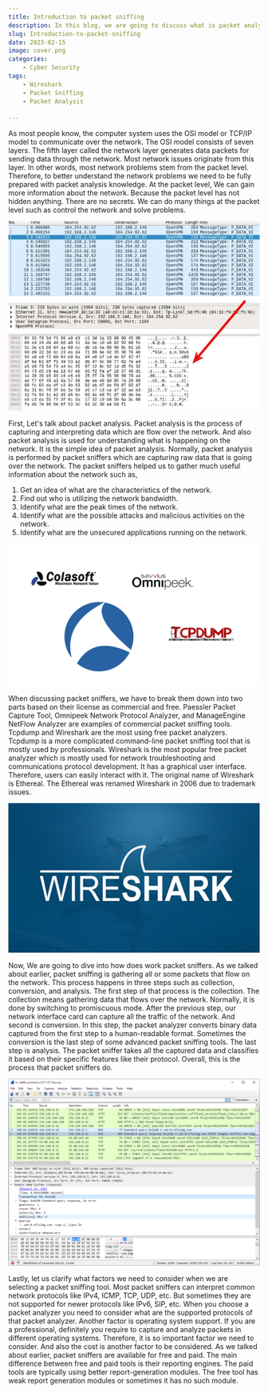 ```yaml
---
title: Introduction to packet sniffing
description: In this blog, we are going to discuss what is packet analysis and what are packet sniffers. And also what are the factors we should consider when we select a packet sniffer?
slug: Introduction-to-packet-sniffing
date: 2023-02-15 
image: cover.png
categories:
    - Cyber Security
tags:
    - Wireshark
    - Packet Sniffing
    - Packet Analysis

---
```


As most people know, the computer system uses the OSI model or TCP/IP model to communicate over the network. The OSI model consists of seven layers. The fifth layer called the network layer generates data packets for sending data through the network. Most network issues originate from this layer. In other words, most network problems stem from the packet level. Therefore, to better understand the network problems we need to be fully prepared with packet analysis knowledge. At the packet level, We can gain more information about the network. Because the packet level has not hidden anything. There are no secrets. We can do many things at the packet level such as control the network and solve problems. 

![Packet Sniffing](01.jpg)

First, Let's talk about packet analysis. Packet analysis is the process of capturing and interpreting data which are flow over the network. And also packet analysis is used for understanding what is happening on the network. It is the simple idea of packet analysis. Normally, packet analysis is performed by packet sniffers which are capturing raw data that is going over the network. The packet sniffers helped us to gather much useful information about the network such as, 

1. Get an idea of what are the characteristics of the network.
2. Find out who is utilizing the network bandwidth.
3. Identify what are the peak times of the network.
4. Identify what are the possible attacks and malicious activities on the network.
5. Identify what are the unsecured applications running on the network.

![Packet Analyzers](02.png)

When discussing packet sniffers, we have to break them down into two parts based on their license as commercial and free.  Paessler Packet Capture Tool, Omnipeek Network Protocol Analyzer, and ManageEngine NetFlow Analyzer are examples of commercial packet sniffing tools. Tcpdump and Wireshark are the most using free packet analyzers. Tcpdump is a more complicated command-line packet sniffing tool that is mostly used by professionals. Wireshark is the most popular free packet analyzer which is mostly used for network troubleshooting and communications protocol development. It has a graphical user interface. Therefore, users can easily interact with it. The original name of Wireshark is Ethereal. The Ethereal was renamed Wireshark in 2006 due to trademark issues.

![Wireshark](03.png)

Now, We are going to dive into how does work packet sniffers. As we talked about earlier, packet sniffing is gathering all or some packets that flow on the network. This process happens in three steps such as collection, conversion, and analysis. The first step of that process is the collection. The collection means gathering data that flows over the network. Normally, it is done by switching to promiscuous mode. After the previous step, our network interface card can capture all the traffic of the network. And second is conversion. In this step, the packet analyzer converts binary data captured from the first step to a human-readable format. Sometimes the conversion is the last step of some advanced packet sniffing tools. The last step is analysis. The packet sniffer takes all the captured data and classifies it based on their specific features like their protocol. Overall, this is the process that packet sniffers do. 

![Wireshark GUI](04.png)

Lastly, let us clarify what factors we need to consider when we are selecting a packet sniffing tool. Most packet sniffers can interpret common network protocols like IPv4, ICMP, TCP, UDP, etc. But sometimes they are not supported for newer protocols like IPv6, SIP, etc. When you choose a packet analyzer you need to consider what are the supported protocols of that packet analyzer. Another factor is operating system support. If you are a professional, definitely you require to capture and analyze packets in different operating systems. Therefore, it is so important factor we need to consider. And also the cost is another factor to be considered. As we talked about earlier, packet sniffers are available for free and paid. The main difference between free and paid tools is their reporting engines. The paid tools are typically using better report-generation modules. The free tool has weak report generation modules or sometimes it has no such module.